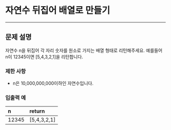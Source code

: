 # 자연수 뒤집어 배열로 만들기

***

## 문제 설명

자연수 n을 뒤집어 각 자리 숫자를 원소로 가지는 배열 형태로 리턴해주세요. 
예를들어 n이 12345이면 [5,4,3,2,1]을 리턴합니다.

### 제한 사항
- n은 10,000,000,000이하인 자연수입니다.


### 입출력 예

| n     |  return  |
| :------ | :------ |
| 12345 | [5,4,3,2,1] |
